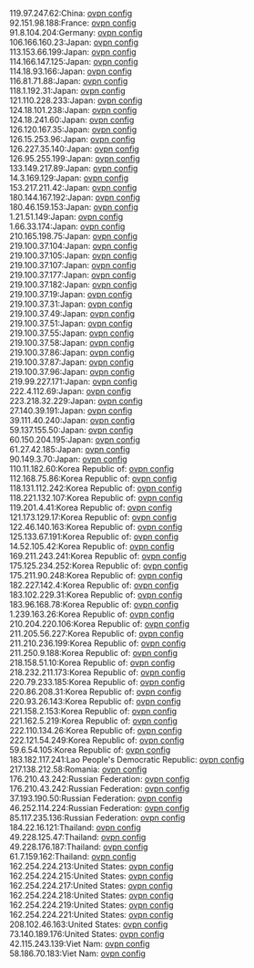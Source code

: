 119.97.247.62:China: [ovpn config](vpn/119_97_247_62.ovpn)  
92.151.98.188:France: [ovpn config](vpn/92_151_98_188.ovpn)  
91.8.104.204:Germany: [ovpn config](vpn/91_8_104_204.ovpn)  
106.166.160.23:Japan: [ovpn config](vpn/106_166_160_23.ovpn)  
113.153.66.199:Japan: [ovpn config](vpn/113_153_66_199.ovpn)  
114.166.147.125:Japan: [ovpn config](vpn/114_166_147_125.ovpn)  
114.18.93.166:Japan: [ovpn config](vpn/114_18_93_166.ovpn)  
116.81.71.88:Japan: [ovpn config](vpn/116_81_71_88.ovpn)  
118.1.192.31:Japan: [ovpn config](vpn/118_1_192_31.ovpn)  
121.110.228.233:Japan: [ovpn config](vpn/121_110_228_233.ovpn)  
124.18.101.238:Japan: [ovpn config](vpn/124_18_101_238.ovpn)  
124.18.241.60:Japan: [ovpn config](vpn/124_18_241_60.ovpn)  
126.120.167.35:Japan: [ovpn config](vpn/126_120_167_35.ovpn)  
126.15.253.96:Japan: [ovpn config](vpn/126_15_253_96.ovpn)  
126.227.35.140:Japan: [ovpn config](vpn/126_227_35_140.ovpn)  
126.95.255.199:Japan: [ovpn config](vpn/126_95_255_199.ovpn)  
133.149.217.89:Japan: [ovpn config](vpn/133_149_217_89.ovpn)  
14.3.169.129:Japan: [ovpn config](vpn/14_3_169_129.ovpn)  
153.217.211.42:Japan: [ovpn config](vpn/153_217_211_42.ovpn)  
180.144.167.192:Japan: [ovpn config](vpn/180_144_167_192.ovpn)  
180.46.159.153:Japan: [ovpn config](vpn/180_46_159_153.ovpn)  
1.21.51.149:Japan: [ovpn config](vpn/1_21_51_149.ovpn)  
1.66.33.174:Japan: [ovpn config](vpn/1_66_33_174.ovpn)  
210.165.198.75:Japan: [ovpn config](vpn/210_165_198_75.ovpn)  
219.100.37.104:Japan: [ovpn config](vpn/219_100_37_104.ovpn)  
219.100.37.105:Japan: [ovpn config](vpn/219_100_37_105.ovpn)  
219.100.37.107:Japan: [ovpn config](vpn/219_100_37_107.ovpn)  
219.100.37.177:Japan: [ovpn config](vpn/219_100_37_177.ovpn)  
219.100.37.182:Japan: [ovpn config](vpn/219_100_37_182.ovpn)  
219.100.37.19:Japan: [ovpn config](vpn/219_100_37_19.ovpn)  
219.100.37.31:Japan: [ovpn config](vpn/219_100_37_31.ovpn)  
219.100.37.49:Japan: [ovpn config](vpn/219_100_37_49.ovpn)  
219.100.37.51:Japan: [ovpn config](vpn/219_100_37_51.ovpn)  
219.100.37.55:Japan: [ovpn config](vpn/219_100_37_55.ovpn)  
219.100.37.58:Japan: [ovpn config](vpn/219_100_37_58.ovpn)  
219.100.37.86:Japan: [ovpn config](vpn/219_100_37_86.ovpn)  
219.100.37.87:Japan: [ovpn config](vpn/219_100_37_87.ovpn)  
219.100.37.96:Japan: [ovpn config](vpn/219_100_37_96.ovpn)  
219.99.227.171:Japan: [ovpn config](vpn/219_99_227_171.ovpn)  
222.4.112.69:Japan: [ovpn config](vpn/222_4_112_69.ovpn)  
223.218.32.229:Japan: [ovpn config](vpn/223_218_32_229.ovpn)  
27.140.39.191:Japan: [ovpn config](vpn/27_140_39_191.ovpn)  
39.111.40.240:Japan: [ovpn config](vpn/39_111_40_240.ovpn)  
59.137.155.50:Japan: [ovpn config](vpn/59_137_155_50.ovpn)  
60.150.204.195:Japan: [ovpn config](vpn/60_150_204_195.ovpn)  
61.27.42.185:Japan: [ovpn config](vpn/61_27_42_185.ovpn)  
90.149.3.70:Japan: [ovpn config](vpn/90_149_3_70.ovpn)  
110.11.182.60:Korea Republic of: [ovpn config](vpn/110_11_182_60.ovpn)  
112.168.75.86:Korea Republic of: [ovpn config](vpn/112_168_75_86.ovpn)  
118.131.112.242:Korea Republic of: [ovpn config](vpn/118_131_112_242.ovpn)  
118.221.132.107:Korea Republic of: [ovpn config](vpn/118_221_132_107.ovpn)  
119.201.4.41:Korea Republic of: [ovpn config](vpn/119_201_4_41.ovpn)  
121.173.129.17:Korea Republic of: [ovpn config](vpn/121_173_129_17.ovpn)  
122.46.140.163:Korea Republic of: [ovpn config](vpn/122_46_140_163.ovpn)  
125.133.67.191:Korea Republic of: [ovpn config](vpn/125_133_67_191.ovpn)  
14.52.105.42:Korea Republic of: [ovpn config](vpn/14_52_105_42.ovpn)  
169.211.243.241:Korea Republic of: [ovpn config](vpn/169_211_243_241.ovpn)  
175.125.234.252:Korea Republic of: [ovpn config](vpn/175_125_234_252.ovpn)  
175.211.90.248:Korea Republic of: [ovpn config](vpn/175_211_90_248.ovpn)  
182.227.142.4:Korea Republic of: [ovpn config](vpn/182_227_142_4.ovpn)  
183.102.229.31:Korea Republic of: [ovpn config](vpn/183_102_229_31.ovpn)  
183.96.168.78:Korea Republic of: [ovpn config](vpn/183_96_168_78.ovpn)  
1.239.163.26:Korea Republic of: [ovpn config](vpn/1_239_163_26.ovpn)  
210.204.220.106:Korea Republic of: [ovpn config](vpn/210_204_220_106.ovpn)  
211.205.56.227:Korea Republic of: [ovpn config](vpn/211_205_56_227.ovpn)  
211.210.236.199:Korea Republic of: [ovpn config](vpn/211_210_236_199.ovpn)  
211.250.9.188:Korea Republic of: [ovpn config](vpn/211_250_9_188.ovpn)  
218.158.51.10:Korea Republic of: [ovpn config](vpn/218_158_51_10.ovpn)  
218.232.211.173:Korea Republic of: [ovpn config](vpn/218_232_211_173.ovpn)  
220.79.233.185:Korea Republic of: [ovpn config](vpn/220_79_233_185.ovpn)  
220.86.208.31:Korea Republic of: [ovpn config](vpn/220_86_208_31.ovpn)  
220.93.26.143:Korea Republic of: [ovpn config](vpn/220_93_26_143.ovpn)  
221.158.2.153:Korea Republic of: [ovpn config](vpn/221_158_2_153.ovpn)  
221.162.5.219:Korea Republic of: [ovpn config](vpn/221_162_5_219.ovpn)  
222.110.134.26:Korea Republic of: [ovpn config](vpn/222_110_134_26.ovpn)  
222.121.54.249:Korea Republic of: [ovpn config](vpn/222_121_54_249.ovpn)  
59.6.54.105:Korea Republic of: [ovpn config](vpn/59_6_54_105.ovpn)  
183.182.117.241:Lao People's Democratic Republic: [ovpn config](vpn/183_182_117_241.ovpn)  
217.138.212.58:Romania: [ovpn config](vpn/217_138_212_58.ovpn)  
176.210.43.242:Russian Federation: [ovpn config](vpn/176_210_43_242.ovpn)  
176.210.43.242:Russian Federation: [ovpn config](vpn/176_210_43_242.ovpn)  
37.193.190.50:Russian Federation: [ovpn config](vpn/37_193_190_50.ovpn)  
46.252.114.224:Russian Federation: [ovpn config](vpn/46_252_114_224.ovpn)  
85.117.235.136:Russian Federation: [ovpn config](vpn/85_117_235_136.ovpn)  
184.22.16.121:Thailand: [ovpn config](vpn/184_22_16_121.ovpn)  
49.228.125.47:Thailand: [ovpn config](vpn/49_228_125_47.ovpn)  
49.228.176.187:Thailand: [ovpn config](vpn/49_228_176_187.ovpn)  
61.7.159.162:Thailand: [ovpn config](vpn/61_7_159_162.ovpn)  
162.254.224.213:United States: [ovpn config](vpn/162_254_224_213.ovpn)  
162.254.224.215:United States: [ovpn config](vpn/162_254_224_215.ovpn)  
162.254.224.217:United States: [ovpn config](vpn/162_254_224_217.ovpn)  
162.254.224.218:United States: [ovpn config](vpn/162_254_224_218.ovpn)  
162.254.224.219:United States: [ovpn config](vpn/162_254_224_219.ovpn)  
162.254.224.221:United States: [ovpn config](vpn/162_254_224_221.ovpn)  
208.102.46.163:United States: [ovpn config](vpn/208_102_46_163.ovpn)  
73.140.189.176:United States: [ovpn config](vpn/73_140_189_176.ovpn)  
42.115.243.139:Viet Nam: [ovpn config](vpn/42_115_243_139.ovpn)  
58.186.70.183:Viet Nam: [ovpn config](vpn/58_186_70_183.ovpn)  
